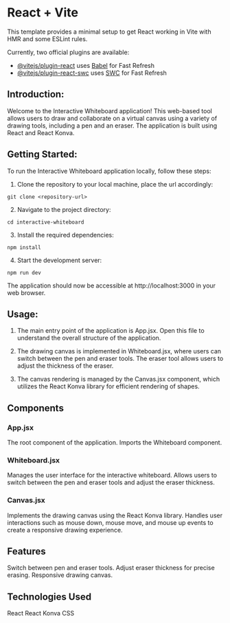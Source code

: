 # React + Vite

This template provides a minimal setup to get React working in Vite with HMR and some ESLint rules.

Currently, two official plugins are available:

- [@vitejs/plugin-react](https://github.com/vitejs/vite-plugin-react/blob/main/packages/plugin-react/README.md) uses [Babel](https://babeljs.io/) for Fast Refresh
- [@vitejs/plugin-react-swc](https://github.com/vitejs/vite-plugin-react-swc) uses [SWC](https://swc.rs/) for Fast Refresh

## Introduction:
Welcome to the Interactive Whiteboard application! This web-based tool allows users to draw and collaborate on a virtual canvas using a variety of drawing tools, including a pen and an eraser. The application is built using React and React Konva.

## Getting Started:
To run the Interactive Whiteboard application locally, follow these steps:

1. Clone the repository to your local machine, place the url accordingly:
```
git clone <repository-url>
```
2. Navigate to the project directory:
```
cd interactive-whiteboard
```
3. Install the required dependencies:
```
npm install
```
4. Start the development server:
```
npm run dev
```
The application should now be accessible at http://localhost:3000 in your web browser.

## Usage:
1. The main entry point of the application is App.jsx. Open this file to understand the overall structure of the application.

2. The drawing canvas is implemented in Whiteboard.jsx, where users can switch between the pen and eraser tools. The eraser tool allows users to adjust the thickness of the eraser.

3. The canvas rendering is managed by the Canvas.jsx component, which utilizes the React Konva library for efficient rendering of shapes.

## Components

### App.jsx
The root component of the application. Imports the Whiteboard component.

### Whiteboard.jsx
Manages the user interface for the interactive whiteboard. Allows users to switch between the pen and eraser tools and adjust the eraser thickness.

### Canvas.jsx
Implements the drawing canvas using the React Konva library. Handles user interactions such as mouse down, mouse move, and mouse up events to create a responsive drawing experience.

## Features
Switch between pen and eraser tools.
Adjust eraser thickness for precise erasing.
Responsive drawing canvas.

## Technologies Used
React
React Konva
CSS
